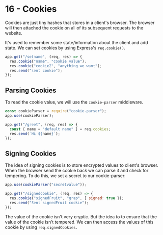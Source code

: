 # 16 - Cookies

Cookies are just tiny hashes that stores in a client's browser.
The browser will then attached the cookie on all of its subsequent requests to the website.

It's used to remember some state/information about the client and add state.
We can set cookies by using Express's `req.cookie()`.

```javascript
app.get("/setname", (req, res) => {
  res.cookie("name", "cookie value");
  res.cookie("cookie2", "anything we want");
  res.send("sent cookie");
});
```

## Parsing Cookies

To read the cookie value, we will use the `cookie-parser` middleware.

```javascript
const cookieParser = require("cookie-parser");
app.use(cookieParser);

app.get("/greet", (req, res) => {
  const { name = "default name" } = req.cookies;
  res.send(`Hi ${name}`);
});
```

## Signing Cookies

The idea of signing cookies is to store encrypted values to client's browser.
When the browser send the cookie back we can parse it and check for tempering.
To do this, we set a secret to our cookie-parser:

```javascript
app.use(cookieParser("secretvalue"));

app.get("/signedcookie", (req, res) => {
  res.cookie("signedFruit", "grap", { signed: true });
  res.send("Sent signedFruit cookie");
});
```

The value of the cookie isn't very cryptic. But the idea to to ensure that the value of the cookie isn't tempered.
We can then access the values of this cookie by using `req.signedCookies`.
